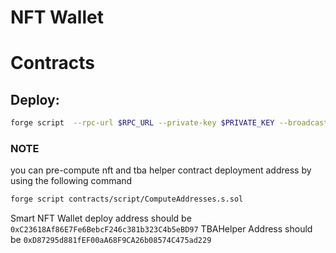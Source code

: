 # NFT Wallet

# Contracts

## Deploy:

```bash
forge script  --rpc-url $RPC_URL --private-key $PRIVATE_KEY --broadcast contracts/script/SmartNFTWallet.s.sol
```

### NOTE

you can pre-compute nft and tba helper contract deployment address by using the following command

```bash
forge script contracts/script/ComputeAddresses.s.sol
```

Smart NFT Wallet deploy address should be `0xC23618Af86E7Fe6BebcF246c381b323C4b5eBD97`
TBAHelper Address should be `0xD87295d881fEF00aA68F9CA26b08574C475ad229`